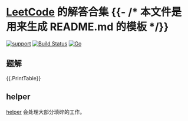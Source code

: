 # [LeetCode](https://leetcode.com) 的解答合集 {{- /* 本文件是用来生成 README.md 的模板 */}}

 [![support](https://img.shields.io/badge/support-lee-ff69b4)](https://github.com/ConserveLee/leetcode_solution)
 [![Build Status](https://www.travis-ci.org/ConserveLee/leetcode_solution.svg?branch=master)](https://github.com/ConserveLee/leetcode_solution)
 [![Go](https://img.shields.io/badge/Go-1.13-blue.svg)](https://golang.google.cn)


## 题解

{{.PrintTable}}

## helper

[helper](./Helper) 会处理大部分琐碎的工作。